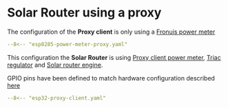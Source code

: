 # Solar Router using a proxy

The configuration of the **Proxy client** is only using a [Fronuis power meter](fronius.md)

```yaml
--8<-- "esp8285-power-meter-proxy.yaml"
```

This configuration the **Solar Router** is using [Proxy client power meter](proxy_client.md), [Triac regulator](triac.md) and [Solar router engine](engine.md).

GPIO pins have been defined to match hardware configuration described [here](hardware.md)

```yaml
--8<-- "esp32-proxy-client.yaml"
```